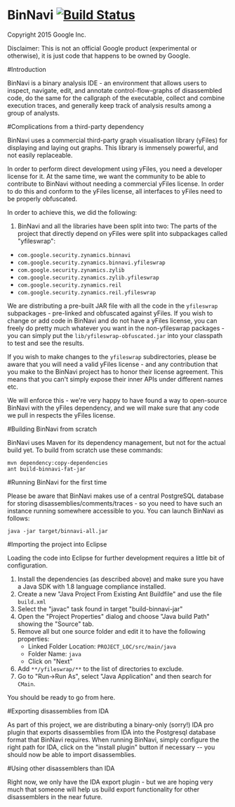 BinNavi [![Build Status](https://api.travis-ci.org/google/binnavi.svg?branch=master)](https://travis-ci.org/google/binnavi)
=======

Copyright 2015 Google Inc.

Disclaimer: This is not an official Google product (experimental or otherwise),
it is just code that happens to be owned by Google.

#Introduction

BinNavi is a binary analysis IDE - an environment that allows users to inspect,
navigate, edit, and annotate control-flow-graphs of disassembled code, do the
same for the callgraph of the executable, collect and combine execution traces,
and generally keep track of analysis results among a group of analysts.

#Complications from a third-party dependency

BinNavi uses a commercial third-party graph visualisation library (yFiles) for
displaying and laying out graphs. This library is immensely powerful, and not
easily replaceable.

In order to perform direct development using yFiles, you need a developer
license for it. At the same time, we want the community to be able to contribute to
BinNavi without needing a commercial yFiles license. In order to do this and
conform to the yFiles license, all interfaces to yFiles need to be properly
obfuscated.

In order to achieve this, we did the following:

1) BinNavi and all the libraries have been split into two: The parts of the
project that directly depend on yFiles were split into subpackages called
"yfileswrap":

  * ``com.google.security.zynamics.binnavi``
  * ``com.google.security.zynamics.binnavi.yfileswrap``
  * ``com.google.security.zynamics.zylib``
  * ``com.google.security.zynamics.zylib.yfileswrap``
  * ``com.google.security.zynamics.reil``
  * ``com.google.security.zynamics.reil.yfileswrap``

We are distributing a pre-built JAR file with all the code in the ``yfileswrap``
subpackages - pre-linked and obfuscated against yFiles. If you wish to change
or add code in BinNavi and do not have a yFiles license, you can freely do 
pretty much  whatever you want in the non-yfileswrap packages - you can simply
put the ``lib/yfileswrap-obfuscated.jar`` into your classpath to test and see
the results.

If you wish to make changes to the ``yfileswrap`` subdirectories, please be aware
that you will need a valid yFiles license - and any contribution that you make
to the BinNavi project has to honor their license agreement. This means that
you can't simply expose their inner APIs under different names etc.

We will enforce this - we're very happy to have found a way to open-source
BinNavi with the yFiles dependency, and we will make sure that any code we pull
in respects the yFiles license.

#Building BinNavi from scratch

BinNavi uses Maven for its dependency management, but not for the actual build
yet. To build from scratch use these commands:

    mvn dependency:copy-dependencies
    ant build-binnavi-fat-jar

#Running BinNavi for the first time

Please be aware that BinNavi makes use of a central PostgreSQL database for
storing disassemblies/comments/traces - so you need to have such an instance
running somewhere accessible to you. You can launch BinNavi as follows:

    java -jar target/binnavi-all.jar

#Importing the project into Eclipse

Loading the code into Eclipse for further development requires a little bit of
configuration.

1. Install the dependencies (as described above) and make sure you have a
   Java SDK with 1.8 language compliance installed.
2. Create a new "Java Project From Existing Ant Buildfile" and use the file ``build.xml``
3. Select the "javac" task found in target "build-binnavi-jar"
4. Open the "Project Properties" dialog and choose "Java build Path" showing the "Source" tab.
5. Remove all but one source folder and edit it to have the following properties:
   * Linked Folder Location: ``PROJECT_LOC/src/main/java``
   * Folder Name: ``java``
   * Click on "Next"
6. Add ``**/yfileswrap/**`` to the list of directories to exclude.
7. Go to "Run->Run As", select "Java Application" and then search for ``CMain``.

You should be ready to go from here.

#Exporting disassemblies from IDA

As part of this project, we are distributing a binary-only (sorry!) IDA pro
plugin that exports disassemblies from IDA into the Postgresql database format
that BinNavi requires. When running BinNavi, simply configure the right path
for IDA, click on the "install plugin" button if necessary -- you should now
be able to import disassemblies.

#Using other disassemblers than IDA

Right now, we only have the IDA export plugin - but we are hoping very much
that someone will help us build export functionality for other disassemblers
in the near future.
